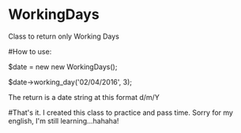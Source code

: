# WorkingDays
Class to return only Working Days

#How to use:

$date = new new WorkingDays();

$date->working_day('02/04/2016', 3);

The return is a date string at this format d/m/Y


#That's it.
I created this class to practice and pass time.
Sorry for my english, I'm still learning...hahaha!
